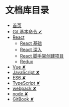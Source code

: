 # 文档库目录

- [首页](README.md)
- [Git 基本命令 ✔](./src/Git/README.md)
- [React](./src/React/README.md)
  - [React 基础](./src/React/01_react_base.md)
  - [React 深入](./src/React/02_react_component_programming.md)
  - [React 脚手架创建项目](./src/React/03_react_practice.md)
  - [Redux](./src/React/04_redux.md)
- [Vue ✘]()
- [JavaScript ✘]()
- [ES6 ✘]()
- [TypeScript ✘]()
- [webpack ✘]()
- [node ✘]()
- [GitBook ✘]()
